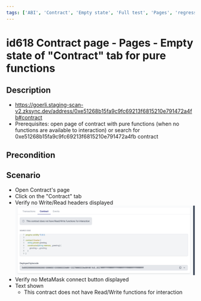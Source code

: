 ```yaml
---
tags: ['ABI', 'Contract', 'Empty state', 'Full test', 'Pages', 'regression', 'Active']
---
```


# id618 Contract page - Pages - Empty state of "Contract" tab for pure functions

## Description
  - https://goerli.staging-scan-v2.zksync.dev/address/0xe51268b15fa9c9fc69213f6815210e791472a4fb#contract
  - Prerequisites: open page of contract with pure functions (when no functions are available to interaction) or search for 0xe51268b15fa9c9fc69213f6815210e791472a4fb contract

## Precondition


## Scenario
- Open Contract's page
- Click on the "Contract" tab
- Verify no Write/Read headers displayed
  ![Screenshot](../../../../static/img/Pages/Contracts/id618_1.png)
- Verify no MetaMask connect button displayed
- Text shown
    - This contract does not have Read/Write functions for interaction
